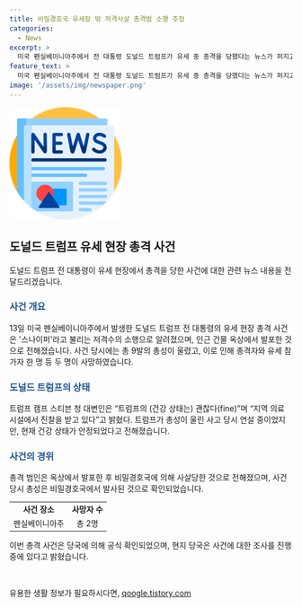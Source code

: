 ```yaml
---
title: 비밀경호국 유세장 밖 저격사살 총격범 소행 추정
categories:
  - News
excerpt: >
  미국 펜실베이니아주에서 전 대통령 도널드 트럼프가 유세 중 총격을 당했다는 뉴스가 퍼지고 있다. 총격범은 옥상에서 발포하다가 경호국에 사살당했고, 트럼프는 경호국의 헤드샷을 피하며 안전해졌다. 사건으로 총 2명이 사망하고 9발의 총성이 울렸으며, 트럼프는 상태가 좋다고 밝혔다. (150자)  
feature_text: >
  미국 펜실베이니아주에서 전 대통령 도널드 트럼프가 유세 중 총격을 당했다는 뉴스가 퍼지고 있다. 총격범은 옥상에서 발포하다가 경호국에 사살당했고, 트럼프는 경호국의 헤드샷을 피하며 안전해졌다. 사건으로 총 2명이 사망하고 9발의 총성이 울렸으며, 트럼프는 상태가 좋다고 밝혔다. (150자)  
image: '/assets/img/newspaper.png'
---
```


<p><img src="/assets/img/newspaper.png" alt="kimp 속보" /></p>

<h2 data-ke-size="size26">도널드 트럼프 유세 현장 총격 사건</h2>

<p data-ke-size="size16">도널드 트럼프 전 대통령이 유세 현장에서 총격을 당한 사건에 대한 관련 뉴스 내용을 전달드리겠습니다.</p>

<h3><b><span style="color: #1a5490;">사건 개요</span></b></h3>

<p data-ke-size="size16">13일 미국 펜실베이니아주에서 발생한 도널드 트럼프 전 대통령의 유세 현장 총격 사건은 '스나이퍼'라고 불리는 저격수의 소행으로 알려졌으며, 인근 건물 옥상에서 발포한 것으로 전해졌습니다. 사건 당시에는 총 9발의 총성이 울렸고, 이로 인해 총격자와 유세 참가자 한 명 등 두 명이 사망하였습니다.</p>

<h3><b><span style="color: #1a5490;">도널드 트럼프의 상태</span></b></h3>

<p data-ke-size="size16">트럼프 캠프 스티븐 청 대변인은 “트럼프의 (건강 상태는) 괜찮다(fine)”며 “지역 의료 시설에서 진찰을 받고 있다”고 밝혔다. 트럼프가 총성이 울린 사고 당시 연설 중이었지만, 현재 건강 상태가 안정되었다고 전해졌습니다.</p>

<h3><b><span style="color: #1a5490;">사건의 경위</span></b></h3>

<p data-ke-size="size16">총격 범인은 옥상에서 발포한 후 비밀경호국에 의해 사살당한 것으로 전해졌으며, 사건 당시 총성은 비밀경호국에서 발사된 것으로 확인되었습니다.</p>

<table>
    <tbody>
        <tr>
            <td style="text-align: center; height: 17px;"><b>사건 장소</b></td>
            <td style="text-align: center; height: 17px;"><b>사망자 수</b></td>
        </tr>
        <tr>
            <td style="text-align: center; height: 17px;">펜실베이니아주</td>
            <td style="text-align: center; height: 17px;">총 2명</td>
        </tr>
    </tbody>
</table>

<p data-ke-size="size16">이번 총격 사건은 당국에 의해 공식 확인되었으며, 현지 당국은 사건에 대한 조사를 진행 중에 있다고 밝혔습니다.</p>

<p data-ke-size="size16">&nbsp;</p>
유용한 생활 정보가 필요하시다면, <a href="https://qoogle.tistory.com" rel="dofollow">qoogle.tistory.com</a>


